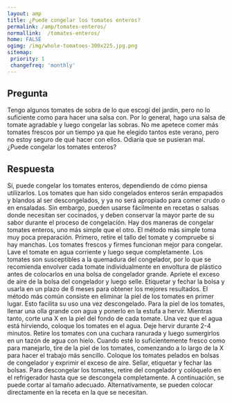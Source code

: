 ```yaml
---
layout: amp
title: ¿Puede congelar los tomates enteros?  
permalink: /amp/tomates-enteros/
normallink:  /tomates-enteros/
home: FALSE
ogimg: /img/whole-tomatoes-300x225.jpg.png
sitemap:
 priority: 1
 changefreq: 'monthly'
---
```




## Pregunta

Tengo algunos tomates de sobra de lo que escogí del jardín, pero no lo suficiente como para hacer una salsa con. Por lo general, hago una salsa de tomate agradable y luego congelar las sobras. No me apetece comer más tomates frescos por un tiempo ya que he elegido tantos este verano, pero no estoy seguro de qué hacer con ellos. Odiaría que se pusieran mal. ¿Puede congelar los tomates enteros?


<amp-img src="https://sepuedecongelar.com/img/whole-tomatoes-300x225.jpg" alt="¿Puede congelar los tomates enteros?" height="400" width="800"></amp-img>


## Respuesta

Sí, puede congelar los tomates enteros, dependiendo de cómo piensa utilizarlos. Los tomates que han sido congelados enteros serán empapados y blandos al ser descongelados, y ya no será apropiado para comer crudo o en ensaladas. Sin embargo, pueden usarse fácilmente en recetas o salsas donde necesitan ser cocinados, y deben conservar la mayor parte de su sabor durante el proceso de congelación. Hay dos maneras de congelar tomates enteros, uno más simple que el otro.
El método más simple toma muy poca preparación. Primero, retire el tallo del tomate y compruebe si hay manchas. Los tomates frescos y firmes funcionan mejor para congelar. Lave el tomate en agua corriente y luego seque completamente. Los tomates son susceptibles a la quemadura del congelador, por lo que se recomienda envolver cada tomate individualmente en envoltura de plástico antes de colocarlos en una bolsa de congelador grande. Apriete el exceso de aire de la bolsa del congelador y luego selle. Etiquetar y fechar la bolsa y usarla en un plazo de 6 meses para obtener los mejores resultados.
El método más común consiste en eliminar la piel de los tomates en primer lugar. Esto facilita su uso una vez descongelado. Para la piel de los tomates, llenar una olla grande con agua y ponerlo en la estufa a hervir. Mientras tanto, corte una X en la piel del fondo de cada tomate. Una vez que el agua está hirviendo, coloque los tomates en el agua. Deje hervir durante 2-4 minutos. Retire los tomates con una cuchara ranurada y luego sumergirlos en un tazón de agua con hielo. Cuando esté lo suficientemente fresco como para manejarlo, tire de la piel de los tomates, comenzando a lo largo de la X para hacer el trabajo más sencillo. Coloque los tomates pelados en bolsas de congelador y exprimir el exceso de aire. Sellar, etiquetar y fechar las bolsas.
Para descongelar los tomates, retire del congelador y colóquelo en el refrigerador hasta que se descongela completamente. A continuación, se puede cortar al tamaño adecuado. Alternativamente, se pueden colocar directamente en la receta en la que se necesitan.
